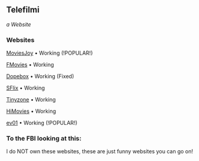 ## Telefilmi

_a Website_


### Websites

[MoviesJoy](https://moviesjoy.to/)
• Working (!POPULAR!)

[FMovies](https://fmovies.co/)
• Working

[Dopebox](https://www.dopebox.to/)
• Working (Fixed)

[SFlix](https://sflix.to/)
• Working

[Tinyzone](https://tinyzonetv.to/)
• Working

[HiMovies](https://www5.himovies.to/)
• Working

[ev01](https://ev01.to/)
• Working (!POPULAR!)

### To the FBI looking at this:

I do NOT own these websites, these are just funny websites you can go on!
